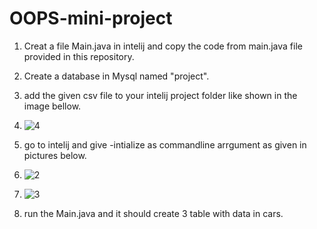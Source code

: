 # OOPS-mini-project
1. Creat a file Main.java in intelij and copy the code from main.java file provided in this repository.

2. Create a database in Mysql named "project".

3. add the given csv file to your intelij project folder like shown in the image bellow.

4.  ![4](https://user-images.githubusercontent.com/77923967/141607240-35a57af3-a5ae-4c09-99b9-c9f7dc5990ff.jpg)

5. go to intelij and give -intialize as commandline arrgument as given in pictures below.

6. ![2](https://user-images.githubusercontent.com/77923967/141606965-a93e122c-fc85-4ee1-bba2-9595c68458bd.jpg) 

7. ![3](https://user-images.githubusercontent.com/77923967/141606972-8696ef3c-8d5b-4985-bbe1-881e9e4d3107.jpg)

8. run the Main.java and it should create 3 table with data in cars.
